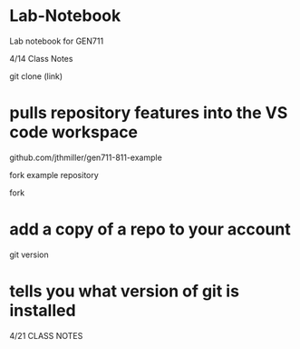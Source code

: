 # Lab-Notebook
Lab notebook for GEN711

4/14 Class Notes

git clone (link)
# pulls repository features into the VS code workspace 

github.com/jthmiller/gen711-811-example

fork example repository 

fork
# add a copy of a repo to your account

git version
# tells you what version of git is installed

4/21 CLASS NOTES


